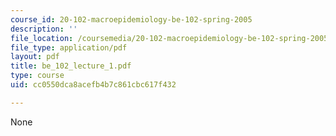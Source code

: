 ```yaml
---
course_id: 20-102-macroepidemiology-be-102-spring-2005
description: ''
file_location: /coursemedia/20-102-macroepidemiology-be-102-spring-2005/cc0550dca8acefb4b7c861cbc617f432_be_102_lecture_1.pdf
file_type: application/pdf
layout: pdf
title: be_102_lecture_1.pdf
type: course
uid: cc0550dca8acefb4b7c861cbc617f432

---
```

None